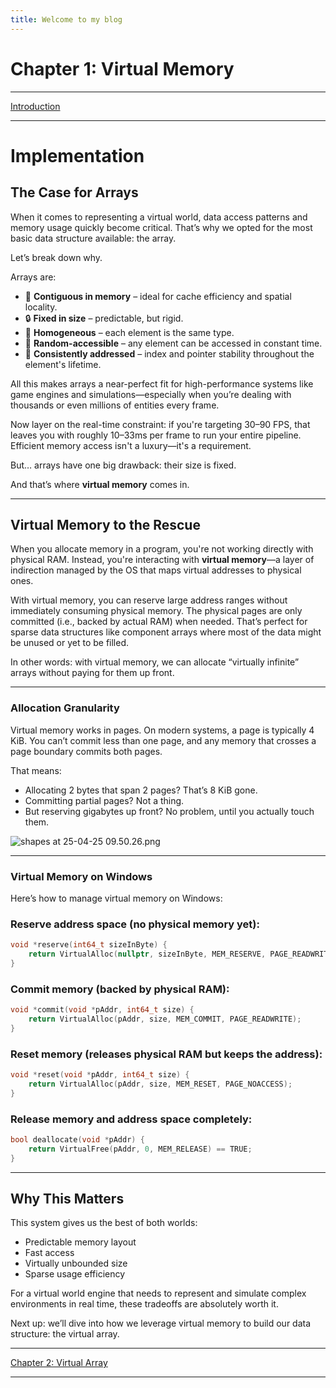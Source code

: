 ```yaml
---
title: Welcome to my blog
---
```


# Chapter 1: Virtual Memory

---

[Introduction](https://www.notion.so/Introduction-1daa9d0ec63280069f87f329bd863b49?pvs=21)

---

# Implementation

## The Case for Arrays

When it comes to representing a virtual world, data access patterns and memory usage quickly become critical. That’s why we opted for the most basic data structure available: the array.

Let’s break down why.

Arrays are:

- 📍 **Contiguous in memory** – ideal for cache efficiency and spatial locality.
- 🔒 **Fixed in size** – predictable, but rigid.
- 🧬 **Homogeneous** – each element is the same type.
- 🎲 **Random-accessible** – any element can be accessed in constant time.
- 🧭 **Consistently addressed** – index and pointer stability throughout the element's lifetime.

All this makes arrays a near-perfect fit for high-performance systems like game engines and simulations—especially when you’re dealing with thousands or even millions of entities every frame.

Now layer on the real-time constraint: if you're targeting 30–90 FPS, that leaves you with roughly 10–33ms per frame to run your entire pipeline. Efficient memory access isn't a luxury—it's a requirement.

But… arrays have one big drawback: their size is fixed.

And that’s where **virtual memory** comes in.

---

## Virtual Memory to the Rescue

When you allocate memory in a program, you're not working directly with physical RAM. Instead, you're interacting with **virtual memory**—a layer of indirection managed by the OS that maps virtual addresses to physical ones.

With virtual memory, you can reserve large address ranges without immediately consuming physical memory. The physical pages are only committed (i.e., backed by actual RAM) when needed. That’s perfect for sparse data structures like component arrays where most of the data might be unused or yet to be filled.

In other words: with virtual memory, we can allocate “virtually infinite” arrays without paying for them up front.

---

### Allocation Granularity

Virtual memory works in pages. On modern systems, a page is typically 4 KiB. You can’t commit less than one page, and any memory that crosses a page boundary commits both pages.

That means:

- Allocating 2 bytes that span 2 pages? That’s 8 KiB gone.
- Committing partial pages? Not a thing.
- But reserving gigabytes up front? No problem, until you actually touch them.

![shapes at 25-04-25 09.50.26.png](shapes_at_25-04-25_09.50.26.png)

---

### Virtual Memory on Windows

Here’s how to manage virtual memory on Windows:

### Reserve address space (no physical memory yet):

```cpp
void *reserve(int64_t sizeInByte) {
    return VirtualAlloc(nullptr, sizeInByte, MEM_RESERVE, PAGE_READWRITE);
}
```

### Commit memory (backed by physical RAM):

```cpp
void *commit(void *pAddr, int64_t size) {
    return VirtualAlloc(pAddr, size, MEM_COMMIT, PAGE_READWRITE);
}
```

### Reset memory (releases physical RAM but keeps the address):

```cpp
void *reset(void *pAddr, int64_t size) {
    return VirtualAlloc(pAddr, size, MEM_RESET, PAGE_NOACCESS);
}
```

### Release memory and address space completely:

```cpp
bool deallocate(void *pAddr) {
    return VirtualFree(pAddr, 0, MEM_RELEASE) == TRUE;
}
```

---

## Why This Matters

This system gives us the best of both worlds:

- Predictable memory layout
- Fast access
- Virtually unbounded size
- Sparse usage efficiency

For a virtual world engine that needs to represent and simulate complex environments in real time, these tradeoffs are absolutely worth it.

Next up: we’ll dive into how we leverage virtual memory to build our data structure: the virtual array.

---

[Chapter 2: Virtual Array](https://www.notion.so/Chapter-2-Virtual-Array-1daa9d0ec6328032a6e7dbbedeea5cde?pvs=21)

---

